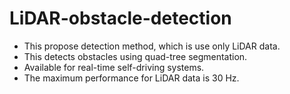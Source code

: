 # LiDAR-obstacle-detection
* This propose detection method, which is use only LiDAR data.
* This detects obstacles using quad-tree segmentation.
* Available for real-time self-driving systems.
* The maximum performance for LiDAR data is 30 Hz.
